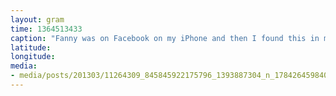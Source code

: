 ```yaml
---
layout: gram
time: 1364513433
caption: "Fanny was on Facebook on my iPhone and then I found this in my Camera Roll."
latitude: 
longitude: 
media:
- media/posts/201303/11264309_845845922175796_1393887304_n_17842645984000351.jpg
---
```


